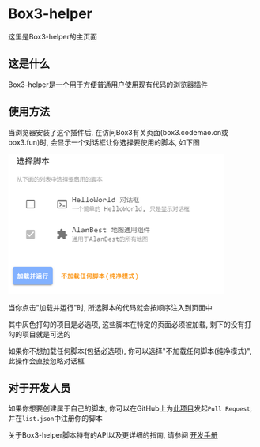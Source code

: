 # Box3-helper

这里是Box3-helper的主页面

## 这是什么

Box3-helper是一个用于方便普通用户使用现有代码的浏览器插件

## 使用方法

当浏览器安装了这个插件后, 在访问Box3有关页面(box3.codemao.cn或box3.fun)时, 会显示一个对话框让你选择要使用的脚本, 如下图

![对话框页面](./images/index-1.png)

当你点击"加载并运行"时, 所选脚本的代码就会按顺序注入到页面中

其中灰色打勾的项目是必选项, 这些脚本在特定的页面必须被加载, 剩下的没有打勾的项目就是可选的

如果你不想加载任何脚本(包括必选项), 你可以选择"不加载任何脚本(纯净模式)",此操作会直接忽略对话框



## 对于开发人员

如果你想要创建属于自己的脚本, 你可以在GitHub上为[此项目](https://github.com/alan-best/box3-helper-storage)发起`Pull Request`, 并在`list.json`中注册你的脚本

关于Box3-helper脚本特有的API以及更详细的指南, 请参阅 [开发手册](./dev/index.html)

